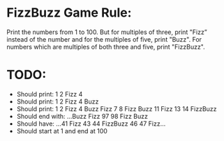 # FizzBuzz Game Rule:

Print the numbers from 1 to 100. But for multiples of three, print "Fizz” instead of the number and for the multiples of five, print "Buzz". For numbers which are multiples of both three and five, print "FizzBuzz".

# TODO:

- Should print: 1 2 Fizz 4
- Should print: 1 2 Fizz 4 Buzz
- Should print: 1 2 Fizz 4 Buzz Fizz 7 8 Fizz Buzz 11 Fizz 13 14 FizzBuzz
- Should end with: ...Buzz Fizz 97 98 Fizz Buzz
- Should have: ...41 Fizz 43 44 FizzBuzz 46 47 Fizz...
- Should start at 1 and end at 100
